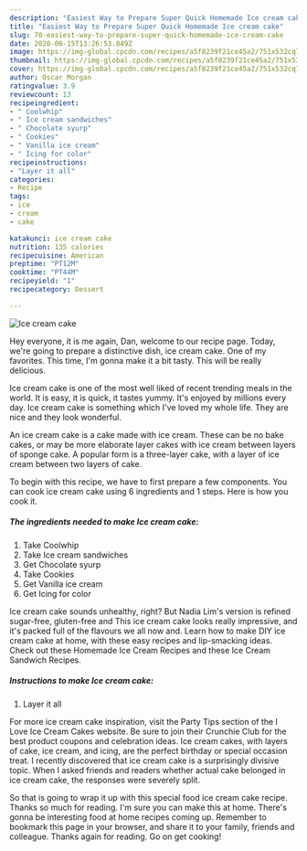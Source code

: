 ```yaml
---
description: "Easiest Way to Prepare Super Quick Homemade Ice cream cake"
title: "Easiest Way to Prepare Super Quick Homemade Ice cream cake"
slug: 70-easiest-way-to-prepare-super-quick-homemade-ice-cream-cake
date: 2020-06-15T13:26:53.849Z
image: https://img-global.cpcdn.com/recipes/a5f8239f21ce45a2/751x532cq70/ice-cream-cake-recipe-main-photo.jpg
thumbnail: https://img-global.cpcdn.com/recipes/a5f8239f21ce45a2/751x532cq70/ice-cream-cake-recipe-main-photo.jpg
cover: https://img-global.cpcdn.com/recipes/a5f8239f21ce45a2/751x532cq70/ice-cream-cake-recipe-main-photo.jpg
author: Oscar Morgan
ratingvalue: 3.9
reviewcount: 13
recipeingredient:
- " Coolwhip"
- " Ice cream sandwiches"
- " Chocolate syurp"
- " Cookies"
- " Vanilla ice cream"
- " Icing for color"
recipeinstructions:
- "Layer it all"
categories:
- Recipe
tags:
- ice
- cream
- cake

katakunci: ice cream cake 
nutrition: 135 calories
recipecuisine: American
preptime: "PT12M"
cooktime: "PT44M"
recipeyield: "1"
recipecategory: Dessert

---
```



![Ice cream cake](https://img-global.cpcdn.com/recipes/a5f8239f21ce45a2/751x532cq70/ice-cream-cake-recipe-main-photo.jpg)

Hey everyone, it is me again, Dan, welcome to our recipe page. Today, we're going to prepare a distinctive dish, ice cream cake. One of my favorites. This time, I'm gonna make it a bit tasty. This will be really delicious.

Ice cream cake is one of the most well liked of recent trending meals in the world. It is easy, it is quick, it tastes yummy. It's enjoyed by millions every day. Ice cream cake is something which I've loved my whole life. They are nice and they look wonderful.

An ice cream cake is a cake made with ice cream. These can be no bake cakes, or may be more elaborate layer cakes with ice cream between layers of sponge cake. A popular form is a three-layer cake, with a layer of ice cream between two layers of cake.


To begin with this recipe, we have to first prepare a few components. You can cook ice cream cake using 6 ingredients and 1 steps. Here is how you cook it.

##### The ingredients needed to make Ice cream cake:

1. Take  Coolwhip
1. Take  Ice cream sandwiches
1. Get  Chocolate syurp
1. Take  Cookies
1. Get  Vanilla ice cream
1. Get  Icing for color


Ice cream cake sounds unhealthy, right? But Nadia Lim&#39;s version is refined sugar-free, gluten-free and This ice cream cake looks really impressive, and it&#39;s packed full of the flavours we all now and. Learn how to make DIY ice cream cake at home, with these easy recipes and lip-smacking ideas. Check out these Homemade Ice Cream Recipes and these Ice Cream Sandwich Recipes. 

##### Instructions to make Ice cream cake:

1. Layer it all


For more ice cream cake inspiration, visit the Party Tips section of the I Love Ice Cream Cakes website. Be sure to join their Crunchie Club for the best product coupons and celebration ideas. Ice cream cakes, with layers of cake, ice cream, and icing, are the perfect birthday or special occasion treat. I recently discovered that ice cream cake is a surprisingly divisive topic. When I asked friends and readers whether actual cake belonged in ice cream cake, the responses were severely split. 

So that is going to wrap it up with this special food ice cream cake recipe. Thanks so much for reading. I'm sure you can make this at home. There's gonna be interesting food at home recipes coming up. Remember to bookmark this page in your browser, and share it to your family, friends and colleague. Thanks again for reading. Go on get cooking!
